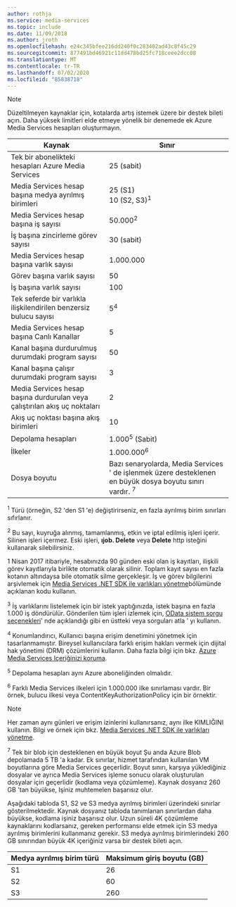 ```yaml
---
author: rothja
ms.service: media-services
ms.topic: include
ms.date: 11/09/2018
ms.author: jroth
ms.openlocfilehash: e24c345bfee216dd240f0c283402ad43c8f45c29
ms.sourcegitcommit: 877491bd46921c11dd478bd25fc718ceee2dcc08
ms.translationtype: MT
ms.contentlocale: tr-TR
ms.lasthandoff: 07/02/2020
ms.locfileid: "85838718"
---
```

>[!NOTE]
>Düzeltilmeyen kaynaklar için, kotalarda artış istemek üzere bir destek bileti açın. Daha yüksek limitleri elde etmeye yönelik bir denemede ek Azure Media Services hesapları oluşturmayın.

| Kaynak | Sınır | 
| --- | --- | 
| Tek bir abonelikteki hesapları Azure Media Services | 25 (sabit) |
| Media Services hesap başına medya ayrılmış birimleri |25 (S1)<br/>10 (S2, S3)<sup>1</sup> | 
| Media Services hesap başına iş sayısı | 50.000<sup>2</sup> |
| İş başına zincirleme görev sayısı | 30 (sabit) |
| Media Services hesap başına varlık sayısı | 1.000.000|
| Görev başına varlık sayısı | 50 |
| İş başına varlık sayısı | 100 |
| Tek seferde bir varlıkla ilişkilendirilen benzersiz bulucu sayısı | 5<sup>4</sup> |
| Media Services hesap başına Canlı Kanallar |5|
| Kanal başına durdurulmuş durumdaki program sayısı |50|
| Kanal başına çalışır durumdaki program sayısı |3|
| Media Services hesap başına durdurulan veya çalıştırılan akış uç noktaları|2|
| Akış uç noktası başına akış birimleri |10 |
| Depolama hesapları | 1.000<sup>5</sup> (Sabit) |
| İlkeler | 1.000.000<sup>6</sup> |
| Dosya boyutu| Bazı senaryolarda, Media Services ' de işlenmek üzere desteklenen en büyük dosya boyutu sınırı vardır. <sup>7</sup> |

<sup>1</sup> Türü (örneğin, S2 'den S1 'e) değiştirirseniz, en fazla ayrılmış birim sınırları sıfırlanır.

<sup>2</sup> Bu sayı, kuyruğa alınmış, tamamlanmış, etkin ve iptal edilmiş işleri içerir. Silinen işleri içermez. Eski işleri, **ıjob. Delete** veya **Delete** http isteğini kullanarak silebilirsiniz.

1 Nisan 2017 itibariyle, hesabınızda 90 günden eski olan iş kayıtları, ilişkili görev kayıtlarıyla birlikte otomatik olarak silinir. Toplam kayıt sayısı en fazla kotanın altındaysa bile otomatik silme gerçekleşir. İş ve görev bilgilerini arşivlemek için [Media Services .NET SDK ile varlıkları yönetme](../articles/media-services/previous/media-services-dotnet-manage-entities.md)bölümünde açıklanan kodu kullanın.

<sup>3</sup> İş varlıklarını listelemek için bir istek yaptığınızda, istek başına en fazla 1.000 iş döndürülür. Gönderilen tüm işleri izlemek için, [OData sistem sorgu seçenekleri](/previous-versions/dynamicscrm-2015/developers-guide/gg309461(v=crm.7))' nde açıklandığı gibi en üstteki veya sorguları atla ' yı kullanın.

<sup>4</sup> Konumlandırıcı, Kullanıcı başına erişim denetimini yönetmek için tasarlanmamıştır. Bireysel kullanıcılara farklı erişim hakları vermek için dijital hak yönetimi (DRM) çözümlerini kullanın. Daha fazla bilgi için bkz. [Azure Media Services Içeriğinizi koruma](../articles/media-services/previous/media-services-content-protection-overview.md).

<sup>5</sup> Depolama hesapları aynı Azure aboneliğinden olmalıdır.

<sup>6</sup> Farklı Media Services ilkeleri için 1.000.000 ilke sınırlaması vardır. Bir örnek, bulucu ilkesi veya ContentKeyAuthorizationPolicy için bir örnektir. 

>[!NOTE]
> Her zaman aynı günleri ve erişim izinlerini kullanırsanız, aynı ilke KIMLIĞINI kullanın. Bilgi ve örnek için bkz. [Media Services .NET SDK ile varlıkları yönetme](../articles/media-services/previous/media-services-dotnet-manage-entities.md#limit-access-policies).

<sup>7</sup> Tek bir blob için desteklenen en büyük boyut Şu anda Azure Blob depolamada 5 TB 'a kadar. Ek sınırlar, hizmet tarafından kullanılan VM boyutlarına göre Media Services geçerlidir. Boyut sınırı, karşıya yüklediğiniz dosyalar ve ayrıca Media Services işleme sonucu olarak oluşturulan dosyalar için geçerlidir (kodlama veya çözümleme). Kaynak dosyanız 260 GB 'tan büyükse, Işiniz muhtemelen başarısız olur. 

Aşağıdaki tabloda S1, S2 ve S3 medya ayrılmış birimleri üzerindeki sınırlar gösterilmektedir. Kaynak dosyanız tabloda tanımlanan sınırlardan daha büyükse, kodlama işiniz başarısız olur. Uzun süreli 4K çözümleme kaynaklarını kodlarsanız, gereken performansı elde etmek için S3 medya ayrılmış birimlerini kullanmanız gerekir. S3 medya ayrılmış birimlerindeki 260 GB sınırından büyük 4K içeriğiniz varsa bir destek bileti açın.

|Medya ayrılmış birim türü    |Maksimum giriş boyutu (GB)|
|---|---|
|S1 |    26|
|S2    | 60|
|S3    |260|
